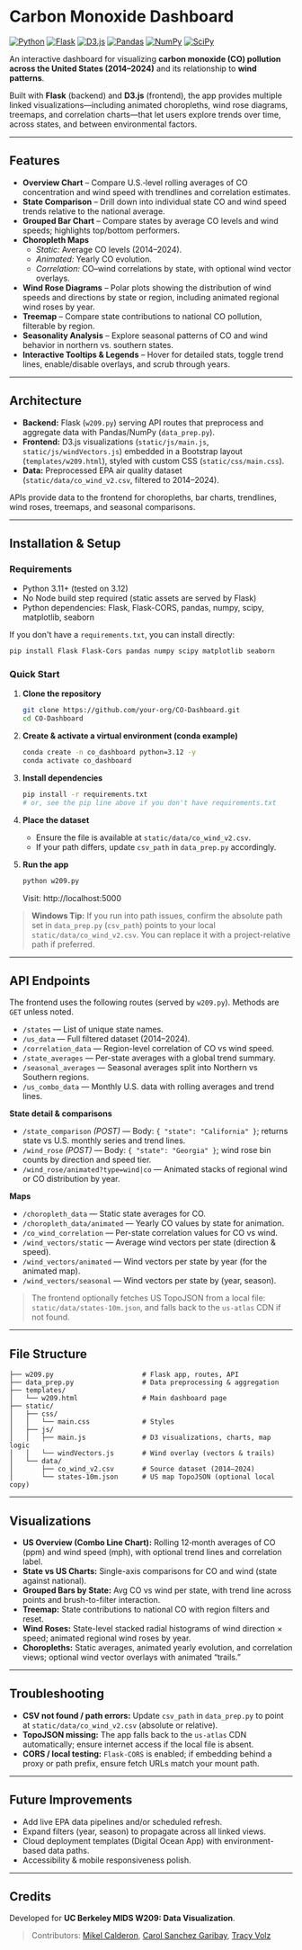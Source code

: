 # Carbon Monoxide Dashboard

[![Python](https://img.shields.io/badge/Python-3.12+-3776AB?logo=python&logoColor=white)](#)
[![Flask](https://img.shields.io/badge/Flask-2.3%2B-000000?logo=flask&logoColor=white)](#)
[![D3.js](https://img.shields.io/badge/D3.js-v7-orange?logo=d3.js&logoColor=white)](#)
[![Pandas](https://img.shields.io/badge/Pandas-1.5%2B-150458?logo=pandas&logoColor=white)](#)
[![NumPy](https://img.shields.io/badge/NumPy-1.26%2B-013243?logo=numpy&logoColor=white)](#)
[![SciPy](https://img.shields.io/badge/SciPy-1.11%2B-654FF0?logo=scipy&logoColor=white)](#)

An interactive dashboard for visualizing **carbon monoxide (CO) pollution across the United States (2014–2024)** and its relationship to **wind patterns**.

Built with **Flask** (backend) and **D3.js** (frontend), the app provides multiple linked visualizations—including animated choropleths, wind rose diagrams, treemaps, and correlation charts—that let users explore trends over time, across states, and between environmental factors.

---

## Features

- **Overview Chart** – Compare U.S.‐level rolling averages of CO concentration and wind speed with trendlines and correlation estimates.
- **State Comparison** – Drill down into individual state CO and wind speed trends relative to the national average.
- **Grouped Bar Chart** – Compare states by average CO levels and wind speeds; highlights top/bottom performers.
- **Choropleth Maps**
  - *Static:* Average CO levels (2014–2024).
  - *Animated:* Yearly CO evolution.
  - *Correlation:* CO–wind correlations by state, with optional wind vector overlays.
- **Wind Rose Diagrams** – Polar plots showing the distribution of wind speeds and directions by state or region, including animated regional wind roses by year.
- **Treemap** – Compare state contributions to national CO pollution, filterable by region.
- **Seasonality Analysis** – Explore seasonal patterns of CO and wind behavior in northern vs. southern states.
- **Interactive Tooltips & Legends** – Hover for detailed stats, toggle trend lines, enable/disable overlays, and scrub through years.

---

## Architecture

- **Backend:** Flask (`w209.py`) serving API routes that preprocess and aggregate data with Pandas/NumPy (`data_prep.py`).
- **Frontend:** D3.js visualizations (`static/js/main.js`, `static/js/windVectors.js`) embedded in a Bootstrap layout (`templates/w209.html`), styled with custom CSS (`static/css/main.css`).
- **Data:** Preprocessed EPA air quality dataset (`static/data/co_wind_v2.csv`, filtered to 2014–2024).

APIs provide data to the frontend for choropleths, bar charts, trendlines, wind roses, treemaps, and seasonal comparisons.

---

## Installation & Setup

### Requirements
- Python 3.11+ (tested on 3.12)
- No Node build step required (static assets are served by Flask)
- Python dependencies: Flask, Flask-CORS, pandas, numpy, scipy, matplotlib, seaborn

If you don't have a `requirements.txt`, you can install directly:
```bash
pip install Flask Flask-Cors pandas numpy scipy matplotlib seaborn
```

### Quick Start
1. **Clone the repository**
   ```bash
   git clone https://github.com/your-org/CO-Dashboard.git
   cd CO-Dashboard
   ```

2. **Create & activate a virtual environment (conda example)**
   ```bash
   conda create -n co_dashboard python=3.12 -y
   conda activate co_dashboard
   ```

3. **Install dependencies**
   ```bash
   pip install -r requirements.txt
   # or, see the pip line above if you don't have requirements.txt
   ```

4. **Place the dataset**
   - Ensure the file is available at `static/data/co_wind_v2.csv`.
   - If your path differs, update `csv_path` in `data_prep.py` accordingly.

5. **Run the app**
   ```bash
   python w209.py
   ```
   Visit: http://localhost:5000

> **Windows Tip:** If you run into path issues, confirm the absolute path set in `data_prep.py` (`csv_path`) points to your local `static/data/co_wind_v2.csv`. You can replace it with a project-relative path if preferred.

---

## API Endpoints

The frontend uses the following routes (served by `w209.py`). Methods are `GET` unless noted.

- `/states` — List of unique state names.
- `/us_data` — Full filtered dataset (2014–2024).
- `/correlation_data` — Region-level correlation of CO vs wind speed.
- `/state_averages` — Per-state averages with a global trend summary.
- `/seasonal_averages` — Seasonal averages split into Northern vs Southern regions.
- `/us_combo_data` — Monthly U.S. data with rolling averages and trend lines.

**State detail & comparisons**
- `/state_comparison` *(POST)* — Body: `{ "state": "California" }`; returns state vs U.S. monthly series and trend lines.
- `/wind_rose` *(POST)* — Body: `{ "state": "Georgia" }`; wind rose bin counts by direction and speed tier.
- `/wind_rose/animated?type=wind|co` — Animated stacks of regional wind or CO distribution by year.

**Maps**
- `/choropleth_data` — Static state averages for CO.
- `/choropleth_data/animated` — Yearly CO values by state for animation.
- `/co_wind_correlation` — Per-state correlation values for CO vs wind.
- `/wind_vectors/static` — Average wind vectors per state (direction & speed).
- `/wind_vectors/animated` — Wind vectors per state by year (for the animated map).
- `/wind_vectors/seasonal` — Wind vectors per state by (year, season).

> The frontend optionally fetches US TopoJSON from a local file: `static/data/states-10m.json`, and falls back to the `us-atlas` CDN if not found.

---

## File Structure

```
├── w209.py                      # Flask app, routes, API
├── data_prep.py                 # Data preprocessing & aggregation
├── templates/
│   └── w209.html                # Main dashboard page
├── static/
│   ├── css/
│   │   └── main.css             # Styles
│   ├── js/
│   │   ├── main.js              # D3 visualizations, charts, map logic
│   │   └── windVectors.js       # Wind overlay (vectors & trails)
│   └── data/
│       ├── co_wind_v2.csv       # Source dataset (2014–2024)
│       └── states-10m.json      # US map TopoJSON (optional local copy)
```

---

## Visualizations

- **US Overview (Combo Line Chart):** Rolling 12‑month averages of CO (ppm) and wind speed (mph), with optional trend lines and correlation label.
- **State vs US Charts:** Single-axis comparisons for CO and wind (state against national).
- **Grouped Bars by State:** Avg CO vs wind per state, with trend line across points and brush-to-filter interaction.
- **Treemap:** State contributions to national CO with region filters and reset.
- **Wind Roses:** State-level stacked radial histograms of wind direction × speed; animated regional wind roses by year.
- **Choropleths:** Static averages, animated yearly evolution, and correlation views; optional wind vector overlays with animated “trails.”

---

## Troubleshooting

- **CSV not found / path errors:** Update `csv_path` in `data_prep.py` to point at `static/data/co_wind_v2.csv` (absolute or relative).
- **TopoJSON missing:** The app falls back to the `us-atlas` CDN automatically; ensure internet access if the local file is absent.
- **CORS / local testing:** `Flask-CORS` is enabled; if embedding behind a proxy or path prefix, ensure fetch URLs match your mount path.

---

## Future Improvements

- Add live EPA data pipelines and/or scheduled refresh.
- Expand filters (year, season) to propagate across all linked views.
- Cloud deployment templates (Digital Ocean App) with environment-based data paths.
- Accessibility & mobile responsiveness polish.

---

## Credits

Developed for **UC Berkeley MIDS W209: Data Visualization**.

> Contributors: [Mikel Calderon](https://www.linkedin.com/in/mikelcal), [Carol Sanchez Garibay](https://www.linkedin.com/in/carol-sanchez-garibay), [Tracy Volz](https://www.ischool.berkeley.edu/people/tracy-volz)
